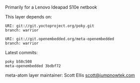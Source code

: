Primarily for a Lenovo Ideapad S10e netbook

This layer depends on:

    URI: git://git.yoctoproject.org/poky.git
    branch: warrior

    URI: git://git.openembedded.org/meta-openembedded
    branch: warrior

Latest commits:

    poky b58c508
    meta-openembedded 3bdbf72

meta-atom layer maintainer: Scott Ellis <scott@jumpnowtek.com>
